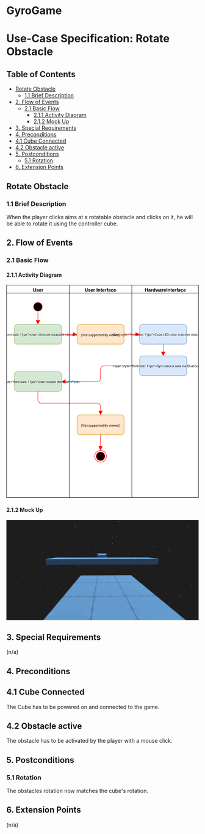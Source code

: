 # GyroGame <!-- omit in toc -->

# Use-Case Specification: Rotate Obstacle <!-- omit in toc -->

## Table of Contents <!-- omit in toc -->
- [Rotate Obstacle](#rotate-obstacle)
  - [1.1 Brief Description](#11-brief-description)
- [2. Flow of Events](#2-flow-of-events)
  - [2.1 Basic Flow](#21-basic-flow)
    - [2.1.1 Activity Diagram](#211-activity-diagram)
    - [2.1.2 Mock Up](#212-mock-up)
- [3. Special Requirements](#3-special-requirements)
- [4. Preconditions](#4-preconditions)
- [4.1 Cube Connected](#41-cube-connected)
- [4.2 Obstacle active](#42-obstacle-active)
- [5. Postconditions](#5-postconditions)
  - [5.1 Rotation](#51-rotation)
- [6. Extension Points](#6-extension-points)

## Rotate Obstacle

### 1.1 Brief Description
When the player clicks aims at a rotatable obstacle and clicks on it, he will be able to rotate it using the controller cube.

## 2. Flow of Events

### 2.1 Basic Flow

#### 2.1.1 Activity Diagram

![Activity Diagram - Rotate Obstacle](./AD_RotateObstacle.svg)

#### 2.1.2 Mock Up

![Rotate Obstacle](../../images/RotateObstacle.gif)

## 3. Special Requirements
(n/a)

## 4. Preconditions

## 4.1 Cube Connected
The Cube has to be powered on and connected to the game.

## 4.2 Obstacle active
The obstacle has to be activated by the player with a mouse click.

## 5. Postconditions

### 5.1 Rotation
The obstacles rotation now matches the cube's rotation.

## 6. Extension Points
(n/a)